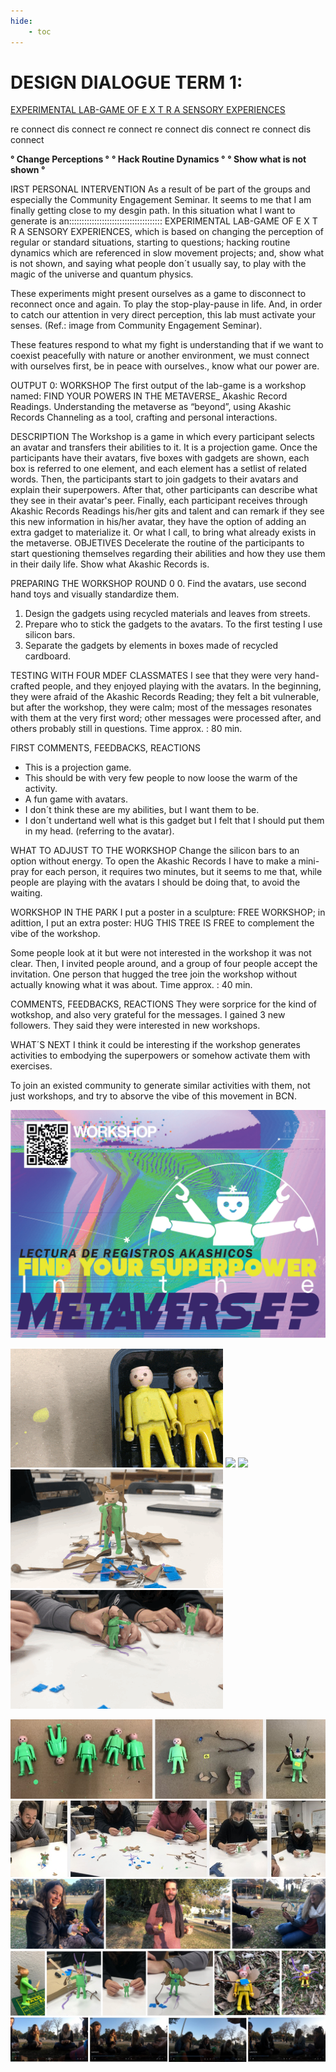 ```yaml
---
hide:
    - toc
---
```


# DESIGN DIALOGUE TERM 1: 

[EXPERIMENTAL LAB-GAME OF E X T R A SENSORY EXPERIENCES](https://www.instagram.com/6066lab/)

re connect dis connect re connect re connect dis connect re connect dis connect

**° Change Perceptions °**
**° Hack Routine Dynamics °**
**° Show what is not shown °**

IRST PERSONAL INTERVENTION
As a result of be part of the groups and especially the Community Engagement Seminar. It seems to me that I am finally getting close to my desgin path.  In this situation what I want to generate is an:::::::::::::::::::::::::::::::::::::
EXPERIMENTAL LAB-GAME OF  E X T R A SENSORY EXPERIENCES, which is based on changing the perception of regular or standard situations, starting to questions; hacking routine dynamics which are referenced in slow movement projects; and, show what is not shown, and saying what people don´t usually say, to play with the magic of the universe and quantum physics.

These experiments might present ourselves as a game to disconnect to reconnect once and again. To play the stop-play-pause in life. And, in order to catch our attention in very direct perception, this lab must activate your senses. (Ref.: image from Community Engagement Seminar).

These features respond to what my fight is understanding that if we want to coexist peacefully with nature or another environment, we must connect with ourselves first, be in peace with ourselves., know what our power are.

OUTPUT 0:  WORKSHOP
The first output of the lab-game is a workshop named: FIND YOUR POWERS IN THE METAVERSE_ Akashic Record Readings.  Understanding the metaverse as “beyond”, using Akashic Records Channeling as a tool, crafting and personal interactions.

DESCRIPTION
The Workshop is a game in which every participant selects an avatar and transfers their abilities to it.  It is a projection game.
Once the participants have their avatars, five boxes with gadgets are shown, each box is referred to one element, and each element has a setlist of related words. 
Then, the participants start to join gadgets to their avatars and explain their superpowers.
After that, other participants can describe what they see in their avatar's peer. 
Finally, each participant receives through Akashic Records Readings his/her gits and talent and can remark if they see this new information in his/her avatar, they have the option of adding an extra gadget to materialize it. Or what I call, to bring what already exists in the metaverse.
OBJETIVES
Decelerate the routine of the participants to start questioning themselves regarding their abilities and how they use them in their daily life.
Show what Akashic Records is.

PREPARING THE WORKSHOP ROUND 0
0. Find the avatars, use second hand toys and visually standardize them.
1. Design the gadgets using recycled materials and leaves from streets.
2. Prepare who to stick the gadgets to the avatars. To the first testing I use silicon bars.
3. Separate the gadgets by elements in boxes made of recycled cardboard.

TESTING WITH FOUR MDEF CLASSMATES
I see that they were very hand-crafted people, and they enjoyed playing with the avatars. In the beginning, they were afraid of the Akashic Records Reading; they felt a bit vulnerable, but after the workshop, they were calm; most of the messages resonates with them at the very first word; other messages were processed after, and others probably still in questions.
Time approx. : 80 min. 

FIRST COMMENTS, FEEDBACKS, REACTIONS
- This is a projection game.
- This should be with very few people to now loose the warm of the activity.
- A fun game with avatars.
- I don´t think these are my abilities, but I want them to be.
- I don´t undertand well what is this gadget but I felt that I should put them in my head. (referring to the avatar).

WHAT TO ADJUST TO THE WORKSHOP
Change the silicon bars to an option without energy.
To open the Akashic Records I have to make a mini-pray for each person, it requires two minutes, but it seems to me that, while people are playing with the avatars I should be doing that, to avoid the waiting.

WORKSHOP IN THE PARK
I put a poster in a sculpture: FREE WORKSHOP; in adittion, I put an extra poster: HUG THIS TREE IS FREE to complement the vibe of the workshop.

Some people look at it but were not interested in the workshop it was not clear.  Then, I invited people around, and a group of four people accept the invitation.
One person that hugged the tree join the workshop without actually knowing what it was about.
Time approx. : 40 min. 

COMMENTS, FEEDBACKS, REACTIONS
They were sorprice for the kind of wotkshop, and also very grateful for the messages. I gained 3 new followers. They said they were interested in new workshops.

WHAT´S NEXT
I think it could be interesting if the workshop generates activities to embodying the superpowers or somehow activate them with exercises.

To join an existed community to generate similar activities with them, not just workshops, and try to absorve the vibe of this movement in BCN.

![](../images/DD/0.jpg)

![](../images/DD/00.gif) ![](../images/DD/01.gif)
![](../images/DD/02.gif) ![](../images/DD/03.gif)
![](../images/DD/04.gif) 

![](../images/DD/05.jpg)
![](../images/DD/06.jpg)
![](../images/DD/07.jpg)
![](../images/DD/08.jpg)
![](../images/DD/09.jpg)

